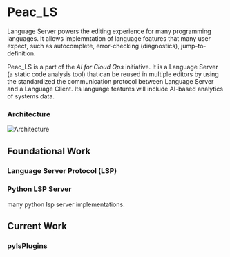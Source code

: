 # Peac_LS
Language Server powers the editing experience for many programming languages. It allows implemntation of language features that many user expect, such as autocomplete, error-checking (diagnostics), jump-to-definition.

Peac_LS is a part of the *AI for Cloud Ops* initiative. It is a Language Server (a static code analysis tool) that can be reused in multiple editors by using the standardized the communication protocol between Language Server and a Language Client. Its language features will include AI-based analytics of systems data. 

### Architecture
![Architecture](https://user-images.githubusercontent.com/65934595/161632251-774f106a-1f0d-43f0-8eff-660484197c90.png)

## Foundational Work

### Language Server Protocol (LSP)

### Python LSP Server
many python lsp server implementations.


## Current Work

### pylsPlugins

